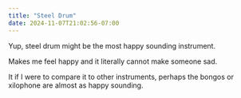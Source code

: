 ```yaml
---
title: "Steel Drum"
date: 2024-11-07T21:02:56-07:00
---
```

Yup, steel drum might be the most happy sounding instrument. 

Makes me feel happy and it literally cannot make someone sad.

It if I were to compare it to other instruments, perhaps the bongos or xilophone are almost as happy sounding. 
